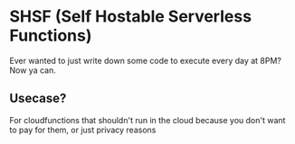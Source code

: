 # SHSF (Self Hostable Serverless Functions)
Ever wanted to just write down some code to execute every day at 8PM? Now ya can.

## Usecase?
For cloudfunctions that shouldn't run in the cloud because you don't want to pay for them, or just privacy reasons 
